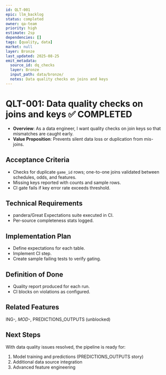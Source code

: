 ```yaml
---
id: QLT-001
epic: llm_backlog
status: completed
owner: qa-team
priority: high
estimate: 2sp
dependencies: []
tags: [quality, data]
market: null
layer: Bronze
last_updated: 2025-08-25
emit_metadata:
  source_id: dq_checks
  layer: Bronze
  input_path: data/bronze/
  notes: Data quality checks on joins and keys
---
```


# QLT-001: Data quality checks on joins and keys ✅ COMPLETED

- **Overview**: As a data engineer, I want quality checks on join keys so that mismatches are caught early.
- **Value Proposition**: Prevents silent data loss or duplication from mis-joins.

## Acceptance Criteria
- Checks for duplicate `game_id` rows; one-to-one joins validated between schedules, odds, and features.
- Missing keys reported with counts and sample rows.
- CI gate fails if key error rate exceeds threshold.

## Technical Requirements
- pandera/Great Expectations suite executed in CI.
- Per-source completeness stats logged.

## Implementation Plan
- Define expectations for each table.
- Implement CI step.
- Create sample failing tests to verify gating.

## Definition of Done
- Quality report produced for each run.
- CI blocks on violations as configured.

## Related Features
ING-*, MOD-*, PREDICTIONS_OUTPUTS (unblocked)

## Next Steps
With data quality issues resolved, the pipeline is ready for:
1. Model training and predictions (PREDICTIONS_OUTPUTS story)
2. Additional data source integration
3. Advanced feature engineering
